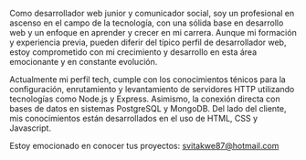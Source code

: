 Como desarrollador web junior y comunicador social, soy un profesional en ascenso en el campo de la tecnología, con una sólida base en desarrollo web y un enfoque en aprender y crecer en mi carrera. Aunque mi formación y experiencia previa, pueden diferir del típico perfil de desarrollador web, estoy comprometido con mi crecimiento y desarrollo en esta área emocionante y en constante evolución.

Actualmente mi perfil tech, cumple con los conocimientos ténicos para la configuración, enrutamiento y levantamiento de servidores HTTP utilizando tecnologías como Node.js y Express. Asimismo, la conexión directa con bases de datos en sistemas PostgreSQL y MongoDB. Del lado del cliente, mis conocimientos están desarrollados en el uso de HTML, CSS y Javascript.

Estoy emocionado en conocer tus proyectos: svitakwe87@hotmail.com